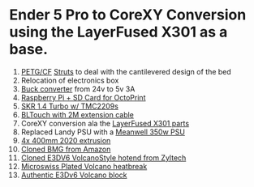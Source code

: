 # Ender 5 Pro to CoreXY Conversion using the LayerFused X301 as a base.

1. [PETG/CF](https://atomicfilament.com/products/carbon-fiber-black-petg-pro) [Struts](https://www.thingiverse.com/thing:3661405) to deal with the cantilevered design of the bed
2. Relocation of electronics box 
3. [Buck converter](https://www.amazon.com/gp/product/B07ZMRN1B2) from 24v to 5v 3A
4. [Raspberry Pi + SD Card for OctoPrint](https://www.amazon.com/gp/product/B07V58CQGR/)
5. [SKR 1.4 Turbo w/ TMC2209s](https://www.amazon.com/gp/product/B082X998S2)
6. [BLTouch with 2M extension cable](https://www.amazon.com/gp/product/B07FR2LLZP/)
7. CoreXY conversion ala the [LayerFused X301 parts](https://www.layerfused.com/printers)
8. Replaced Landy PSU with a [Meanwell 350w PSU](https://www.amazon.com/gp/product/B07VRK86SP/)
9. [4x 400mm 2020 extrusion](https://www.amazon.com/gp/product/B085T49MFB)
10. [Cloned BMG from Amazon](https://www.amazon.com/gp/product/B084Z3MPWW)
11. [Cloned E3DV6 VolcanoStyle hotend from Zyltech](http://www.zyltech.com/new-volcano-style-hotend-1-75mm-bowden-conversion-kit/)
12. [Microswiss Plated Volcano heatbreak](https://www.amazon.com/gp/product/B06WGRJK1B/)
13. [Authentic E3Dv6 Volcano block](https://www.amazon.com/gp/product/B07BFYL3KN/)
